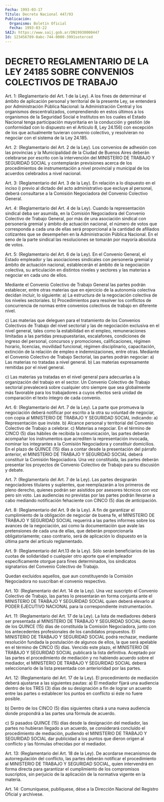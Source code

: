 ```yaml
---
Fecha: 1993-03-17
Título: Decreto Nacional 447/93
Publicación:
  Organismo: Boletín Oficial
  Fecha: 1993-03-22
SAIJ: https://www.saij.gob.ar/DN19930000447
Id: 123456789-0abc-744-0000-3991soterced
---
```

# DECRETO REGLAMENTARIO DE LA LEY 24185 SOBRE CONVENIOS COLECTIVOS DE TRABAJO

<a id="1"></a>
Art.  1:  (Reglamentario del Art. 1 de la Ley). A los fines de determinar el ámbito  de  aplicación  personal  y territorial de la presente Ley, se entenderá por Administración Pública  Nacional: la Administración    Central    y   los  organismos  descentralizados, comprendiendo en estos últimos a  los  organismos  de  la Seguridad Social  e  Institutos  en  los  cuales  el  Estado  Nacional  tenga participación    mayoritaria    en  la  conducción  y  gestión  (de conformidad con lo dispuesto en el  Artículo  8,  Ley  24.156)  con excepción  de  los  que  actualmente tuvieran convenio colectivo, y resolvieran  no  negociar  con    el  sistema  de  la  Ley  24.185.

<a id="2"></a>
Art. 2: (Reglamentario del Art. 2 de la Ley). Los convenios de adhesión  con  las  provincias  y  la Municipalidad de la Ciudad de Buenos Aires deberán celebrarse por  escrito  con  la  intervención del  MINISTERIO  DE  TRABAJO  Y  SEGURIDAD  SOCIAL  y  contemplarán previsiones  acerca  de  los  procedimientos  de instrumentación  a nivel  provincial  y municipal de los acuerdos celebrados  a  nivel nacional.

<a id="3"></a>
Art. 3: (Reglamentario del Art. 3 de la Ley). En relación a lo dispuesto en el inciso i) previo al dictado del acto administrativo  que  excluye  al  personal, deberá consultarse a la Comisión Negociadora del Convenio Colectivo General.

<a id="4"></a>
Art.  4:  (Reglamentario  del  Art.  4  de  la Ley). Cuando la representación    sindical    deba  ser  asumida,  en  la  Comisión Negociadora del Convenio Colectivo  de  Trabajo General, por más de una  asociación  sindical  con  personería  gremial   y  ámbito  de actuación nacional, el número de votos que corresponda  a  cada una de  ellas  será  proporcional a la cantidad de afiliados cotizantes que se desempeñen  en  la  Administración  Pública  Nacional.  En  el  seno  de la parte sindical las resoluciones se tomarán por mayoría absoluta de votos.

<a id="5"></a>
Art.  5:  (Reglamentario del Art. 6 de la Ley). En el Convenio General, el Estado  empleador  y  las  asociaciones  sindicales con personería gremial y ámbito de actuación nacional, establecerán  el ámbito  de  la  negociación colectiva, su articulación en distintos niveles y sectores  y las materias a negociar en cada uno de ellos.

Mediante el Convenio  Colectivo  de  Trabajo  General  las  partes podrán  establecer,  entre  otras  materias  que en ejercicio de la autonomía colectiva decidan incluir, lo siguiente:  a)  La  estructura  de  la negociación colectiva  de  los  niveles sectoriales.  b) Procedimientos para resolver  los conflictos de concurrencia de normas entre convenios colectivos de  trabajo  en  diferente nivel.

c) Las materias que deleguen para el tratamiento de  los Convenios Colectivos  de  Trabajo  del  nivel  sectorial y las de negociación exclusiva  en el nivel general, tales como  la  estabilidad  en  el empleo, remuneraciones  limitadas  a  las partidas presupuestarias, escalafones,  condiciones  de  ingreso del  personal,  concursos  y promociones, calificaciones, régimen  horario, licencias, movilidad funcional,  régimen disciplinario, capacitación,  extinción  de  la relación de empleo e indemnizaciones, entre otras.  Mediante el  Convenio  Colectivo  de Trabajo Sectorial, las partes podrán negociar:  a) Las materias no tratadas a nivel general.  b) Las materias expresamente remitidas  por el nivel general.

c) Las materias ya tratadas en el nivel general  para adecuarlas a la organización del trabajo en el sector.  Un  Convenio  Colectivo  de  Trabajo  sectorial prevalecerá  sobre cualquier otro siempre que sea globalmente  más  favorable para los trabajadores  a cuyos efectos será unidad de comparación  el  texto íntegro de cada convenio.

<a id="6"></a>
Art.  6:  (Reglamentario  del  Art. 7 de la Ley). La parte que promueva la negociación deberá notificar  por  escrito a la otra su voluntad  de  negociar,  con  copia  al  MINISTERIO  DE  TRABAJO  Y SEGURIDAD SOCIAL indicando:  a) Representación que inviste.  b)  Alcance  personal  y  territorial  del  Convenio Colectivo  de Trabajo a celebrar.  c) Materias a negociar.  En el término de CINCO (5) días hábiles de recibida la comunicación,  las  partes deberán acompañar los  instrumentos  que acrediten la representación  invocada, nominar los integrantes a la Comisión Negociadora y constituir domicilios.  En el plazo de QUINCE (15) días  a  contar  desde  la presentación del  párrafo anterior, el MINISTERIO DE TRABAJO Y SEGURIDAD  SOCIAL deberá  constituir  la  Comisión  Negociadora. Una vez constituida, las partes deberán presentar los proyectos  de  Convenio  Colectivo de Trabajo para su discusión y debate.

<a id="7"></a>
Art.  7:  (Reglamentario  del  Art.  7  de la Ley). Las partes designarán negociadores titulares y suplentes,  que  reemplazarán a los  primeros  de  pleno derecho, quienes podrán ser asistidos  por asesores técnicos con voz pero sin voto.  Las audiencias no previstas  por las partes podrán llevarse a cabo mediando notificación fehaciente con CINCO (5) días de anticipación.

<a id="8"></a>
Art.  8:  (Reglamentario  del  Art.  9  de  la  Ley). A fin de garantizar  el cumplimiento de la obligación de negociar  de  buena fe, el MINISTERIO  DE  TRABAJO  Y  SEGURIDAD SOCIAL requerirá a las partes informes sobre los avances de  la  negociación,  así como la documentación que avale las pretensiones de cada una de ellas,  que deberán  proporcionarla  obligatoriamente;  caso contrario, será de aplicación lo dispuesto en la última parte del artículo reglamentado.

<a id="9"></a>
Art.  9:  (Reglamentario  del  Art.13  de  la Ley). Sólo serán beneficiarios de las cuotas de solidaridad o cualquier  otro aporte que  el  empleador específicamente otorgue para fines determinados, los sindicatos  signatarios  del  Convenio  Colectivo  de  Trabajo.

Quedan  excluidos  aquellos,  que  aun  constituyendo  la  Comisión Negociadora no suscriban el convenio respectivo.

<a id="10"></a>
Art.  10:  (Reglamentario  del  Art.  14  de  la Ley). Una vez suscripto  el  Convenio  Colectivo  de  Trabajo,  las  partes    lo presentarán  en  forma  conjunta  ante  el  MINISTERIO DE TRABAJO Y SEGURIDAD SOCIAL quien deberá elevarlo al PODER  EJECUTIVO NACIONAL para la correspondiente instrumentación.

<a id="11"></a>
Art.  11:  (Reglamentario  del Art. 17 de la Ley). La lista de mediadores  deberá  ser  presentada  al  MINISTERIO  DE  TRABAJO  Y SEGURIDAD SOCIAL dentro de  los  QUINCE (15) días de constituida la Comisión Negociadora, junto con los  antecedentes  profesionales de los  candidatos  propuestos. El MINISTERIO DE TRABAJO  Y  SEGURIDAD SOCIAL podrá rechazar,  mediante  resolución fundada la postulación de algunos de ellos, la que será apelable  en  el  término de CINCO (5) días. Vencido este plazo, el MINISTERIO DE TRABAJO  Y SEGURIDAD SOCIAL publicará la lista definitiva.  Aceptado  por  las  partes  el  procedimiento  de  mediación y  no habiendo  acuerdo  sobre  el mediador, el MINISTERIO DE  TRABAJO  Y SEGURIDAD SOCIAL deberá seleccionarlo  de  la  lista presentada con anterioridad por las partes.

<a id="12"></a>
Art. 12: (Reglamentario del Art. 17 de la Ley). El procedimiento  de  mediación  deberá  ajustarse  a  las  siguientes pautas:  a)  El  mediador fijará una audiencia dentro de los TRES (3)  días de su designación  a  fin  de  lograr un acuerdo entre las partes o establecer los puntos en conflicto  si  éste no fuere posible.

b)  Dentro de los CINCO (5) días siguientes  citará  a  una  nueva audiencia  donde  propondrá  a  las  partes una fórmula de acuerdo.

c) Si pasados QUINCE (15) días desde  la designación del mediador, las  partes no  hubieran  llegado  a  un acuerdo,  se  considerará concluido el procedimiento de mediación,  pudiendo el MINISTERIO DE TRABAJO Y SEGURIDAD SOCIAL dar publicidad a  los  puntos que dieron origen  al  conflicto  y  las  fórmulas ofrecidas por el  mediador.

<a id="13"></a>
Art.  13:  (Reglamentario del Art. 18 de la Ley). De acordarse mecanismos de autorregulación  del  conflicto,  las  partes deberán notificar  el  procedimiento  al MINISTERIO DE TRABAJO Y  SEGURIDAD SOCIAL,  quien  intervendrá en forma  directa  para  garantizar  el cumplimiento de los  compromisos  suscriptos,  sin  perjuicio de la aplicación de la normativa vigente en la materia.

<a id="14"></a>
Art. 14: Comuníquese, publíquese, dése a la Dirección Nacional del Registro Oficial y archívese.